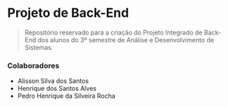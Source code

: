 # Projeto de Back-End

> Repositório reservado para a criação do Projeto Integrado de Back-End dos alunos do 3º semestre de Análise e Desenvolvimento de Sistemas.

### Colaboradores
- Alisson Silva dos Santos
- Henrique dos Santos Alves
- Pedro Henrique da Silveira Rocha
